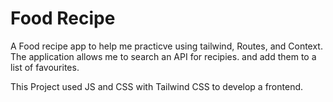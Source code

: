 # Food Recipe
A Food recipe app to help me practicve using tailwind, Routes, and Context. The application allows me to search an API for recipies. and add them to a list of favourites.

This Project used JS and CSS with Tailwind CSS to develop a frontend.
